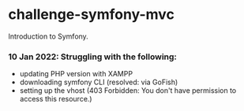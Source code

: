 # challenge-symfony-mvc
Introduction to Symfony.

### 10 Jan 2022: Struggling with the following:
 - updating PHP version with XAMPP
 - downloading symfony CLI (resolved: via GoFish)
 - setting up the vhost (403 Forbidden: You don't have permission to access this resource.)

